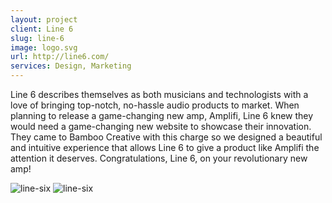```yaml
---
layout: project
client: Line 6
slug: line-6
image: logo.svg 
url: http://line6.com/
services: Design, Marketing
---
```


Line 6 describes themselves as both musicians and technologists with a love of bringing top-notch, no-hassle audio products to market. When planning to release a game-changing new amp, Amplifi, Line 6 knew they would need a game-changing new website to showcase their innovation. They came to Bamboo Creative with this charge so we designed a beautiful and intuitive experience that allows Line 6 to give a product like Amplifi the attention it deserves. Congratulations, Line 6, on your revolutionary new amp!

![line-six](/images/client-assets/line-six/01.jpg)
![line-six](/images/client-assets/line-six/02.jpg)